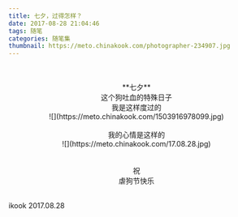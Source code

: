 ```yaml
---
title: 七夕，过得怎样？
date: 2017-08-28 21:04:46
tags: 随笔
categories: 随笔集
thumbnail: https://meto.chinakook.com/photographer-234907.jpg
---
```


<!--more-->
<br/>
<br/>

<center>**七夕**</center>

<center>这个狗吐血的特殊日子</center>

<center>我是这样度过的</center>

<center>
![](https://meto.chinakook.com/1503916978099.jpg)</center>

<br/>

<center>我的心情是这样的</center>


<center>
![](https://meto.chinakook.com/17.08.28.jpg)</center>

<br/>
<br/>
<center>祝</center>

<center>虐狗节快乐</center>



<br>ikook
2017.08.28
